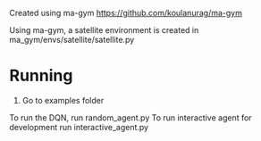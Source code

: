 Created using ma-gym
https://github.com/koulanurag/ma-gym

Using ma-gym, a satellite environment is created in ma_gym/envs/satellite/satellite.py


Running
=========
1. Go to examples folder

To run the DQN, run random_agent.py
To run interactive agent for development run interactive_agent.py

